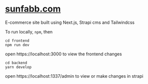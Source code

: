 # [sunfabb.com](https://sunfabb.com)

E-commerce site built using Next.js, Strapi cms and Tailwindcss

To run locally, `npm`, then 
```
cd frontend
npm run dev
```
open https://localhost:3000 to view the frontend changes
```
cd backend
yarn develop
```
open https://localhost:1337/admin to view or make changes in strapi
